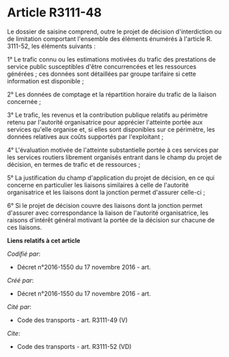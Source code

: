 # Article R3111-48

Le dossier de saisine comprend, outre le projet de décision d'interdiction ou de limitation comportant l'ensemble des
éléments énumérés à l'article R. 3111-52, les éléments suivants : 

1° Le trafic connu ou les estimations motivées du trafic des prestations de service public susceptibles d'être concurrencées
et les ressources générées ; ces données sont détaillées par groupe tarifaire si cette information est disponible ; 

2° Les données de comptage et la répartition horaire du trafic de la liaison concernée ; 

3° Le trafic, les revenus et la contribution publique relatifs au périmètre retenu par l'autorité organisatrice pour
apprécier l'atteinte portée aux services qu'elle organise et, si elles sont disponibles sur ce périmètre, les données
relatives aux coûts supportés par l'exploitant ; 

4° L'évaluation motivée de l'atteinte substantielle portée à ces services par les services routiers librement organisés
entrant dans le champ du projet de décision, en termes de trafic et de ressources ; 

5° La justification du champ d'application du projet de décision, en ce qui concerne en particulier les liaisons similaires à
celle de l'autorité organisatrice et les liaisons dont la jonction permet d'assurer celle-ci ; 

6° Si le projet de décision couvre des liaisons dont la jonction permet d'assurer avec correspondance la liaison de
l'autorité organisatrice, les raisons d'intérêt général motivant la portée de la décision sur chacune de ces liaisons.

**Liens relatifs à cet article**

_Codifié par_:

  - Décret n°2016-1550 du 17 novembre 2016 - art.

_Créé par_:

  - Décret n°2016-1550 du 17 novembre 2016 - art.

_Cité par_:

  - Code des transports - art. R3111-49 (V)

_Cite_:

  - Code des transports - art. R3111-52 (VD)
